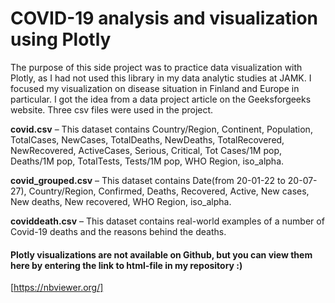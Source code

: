 <h1>COVID-19 analysis and visualization using Plotly</h1>

The purpose of this side project was to practice data visualization with Plotly, as I had not used this library in my data analytic studies at JAMK. I focused my visualization on disease situation in Finland and Europe in particular. I got the idea from a data project article on the Geeksforgeeks website. Three csv files were used in the project.

**covid.csv** – This dataset contains Country/Region, Continent, Population, TotalCases, NewCases, TotalDeaths, NewDeaths, TotalRecovered, NewRecovered, ActiveCases, Serious, Critical, Tot Cases/1M pop, Deaths/1M pop, TotalTests, Tests/1M pop, WHO Region, iso_alpha.

**covid_grouped.csv** – This dataset contains Date(from 20-01-22 to 20-07-27), Country/Region, Confirmed, Deaths, Recovered, Active, New cases, New deaths, New recovered, WHO Region, iso_alpha.

**coviddeath.csv** – This dataset contains real-world examples of a number of Covid-19 deaths and the reasons behind the deaths.

<h4>Plotly visualizations are not available on Github, but you can view them here by entering the link to html-file in my repository :)</h4>

[https://nbviewer.org/]
